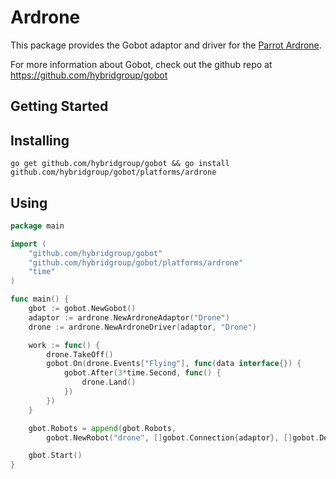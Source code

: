 # Ardrone

This package  provides the Gobot adaptor and driver for the [Parrot Ardrone](http://ardrone2.parrot.com).

For more information about Gobot, check out the github repo at
https://github.com/hybridgroup/gobot

## Getting Started

## Installing
```
go get github.com/hybridgroup/gobot && go install github.com/hybridgroup/gobot/platforms/ardrone
```
## Using
```go
package main

import (
	"github.com/hybridgroup/gobot"
	"github.com/hybridgroup/gobot/platforms/ardrone"
	"time"
)

func main() {
	gbot := gobot.NewGobot()
	adaptor := ardrone.NewArdroneAdaptor("Drone")
	drone := ardrone.NewArdroneDriver(adaptor, "Drone")

	work := func() {
		drone.TakeOff()
		gobot.On(drone.Events["Flying"], func(data interface{}) {
			gobot.After(3*time.Second, func() {
				drone.Land()
			})
		})
	}

	gbot.Robots = append(gbot.Robots,
		gobot.NewRobot("drone", []gobot.Connection{adaptor}, []gobot.Device{drone}, work))

	gbot.Start()
}
```